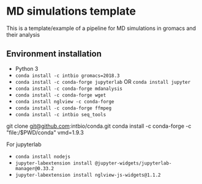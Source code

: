 # MD simulations template
This is a template/example of a pipeline for MD simulations in gromacs and their analysis


## Environment installation
- Python 3
- `conda install -c intbio gromacs=2018.3`
- `conda install -c conda-forge jupyterlab` OR `conda install jupyter`
- `conda install -c conda-forge mdanalysis`
- `conda install -c conda-forge wget`
- `conda install nglview -c conda-forge`
- `conda install -c conda-forge ffmpeg`
- `conda install -c intbio seq_tools`

git clone git@github.com:intbio/conda.git
conda install -c conda-forge -c "file:/$PWD/conda" vmd=1.9.3

For jupyterlab
- `conda install nodejs`
- `jupyter-labextension install @jupyter-widgets/jupyterlab-manager@0.33.2`
- `jupyter-labextension install nglview-js-widgets@1.1.2`

